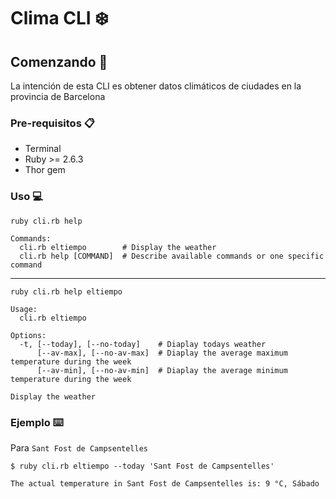 # Clima CLI ❄️

## Comenzando 🚀

La intención de esta CLI es obtener datos climáticos de ciudades en la provincia de Barcelona

### Pre-requisitos 📋

* Terminal
* Ruby >= 2.6.3
* Thor gem 

### Uso 💻

`ruby cli.rb help`
```
Commands:
  cli.rb eltiempo        # Display the weather
  cli.rb help [COMMAND]  # Describe available commands or one specific command
```
----
`ruby cli.rb help eltiempo`
```
Usage:
  cli.rb eltiempo

Options:
  -t, [--today], [--no-today]    # Diaplay todays weather
      [--av-max], [--no-av-max]  # Diaplay the average maximum temperature during the week
      [--av-min], [--no-av-min]  # Diaplay the average minimum temperature during the week

Display the weather
```



### Ejemplo ⌨️

Para `Sant Fost de Campsentelles`

```
$ ruby cli.rb eltiempo --today 'Sant Fost de Campsentelles'

The actual temperature in Sant Fost de Campsentelles is: 9 °C, Sábado
```

